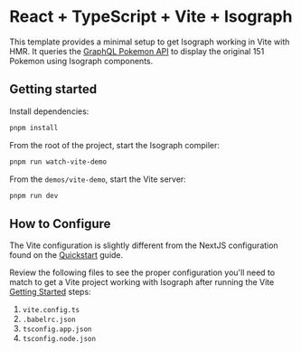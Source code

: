 # React + TypeScript + Vite + Isograph

This template provides a minimal setup to get Isograph working in Vite with HMR. It queries the [GraphQL Pokemon API](https://graphql-pokemon.js.org) to display the original 151 Pokemon using Isograph components.

## Getting started

Install dependencies:

```bash
pnpm install
```

From the root of the project, start the Isograph compiler:

```bash
pnpm run watch-vite-demo
```

From the `demos/vite-demo`, start the Vite server:

```bash
pnpm run dev
```

## How to Configure

The Vite configuration is slightly different from the NextJS configuration found on the [Quickstart](https://isograph.dev/docs/quickstart/) guide.

Review the following files to see the proper configuration you'll need to match to get a Vite project working with Isograph after running the Vite [Getting Started](https://vite.dev/guide/#scaffolding-your-first-vite-project) steps:

1. `vite.config.ts`
2. `.babelrc.json`
3. `tsconfig.app.json`
4. `tsconfig.node.json`
